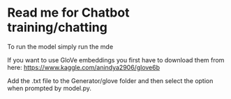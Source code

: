 # Read me for Chatbot training/chatting

To run the model simply run the mde

If you want to use GloVe embeddings you first have to download them from here:
<https://www.kaggle.com/anindya2906/glove6b>

Add the .txt file to the Generator/glove folder and then select the option when
prompted by model.py.
